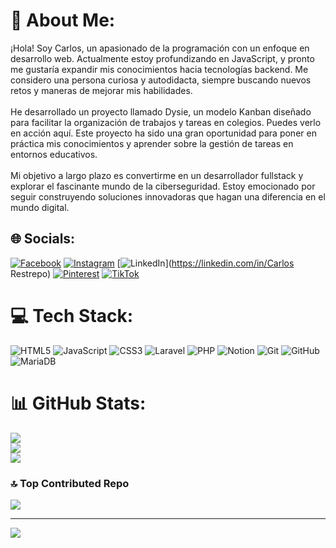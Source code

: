 # 💫 About Me:
¡Hola! Soy Carlos, un apasionado de la programación con un enfoque en desarrollo web. Actualmente estoy profundizando en JavaScript, y pronto me gustaría expandir mis conocimientos hacia tecnologías backend. Me considero una persona curiosa y autodidacta, siempre buscando nuevos retos y maneras de mejorar mis habilidades.<br><br>He desarrollado un proyecto llamado Dysie, un modelo Kanban diseñado para facilitar la organización de trabajos y tareas en colegios. Puedes verlo en acción aquí. Este proyecto ha sido una gran oportunidad para poner en práctica mis conocimientos y aprender sobre la gestión de tareas en entornos educativos.<br><br>Mi objetivo a largo plazo es convertirme en un desarrollador fullstack y explorar el fascinante mundo de la ciberseguridad. Estoy emocionado por seguir construyendo soluciones innovadoras que hagan una diferencia en el mundo digital.


## 🌐 Socials:
[![Facebook](https://img.shields.io/badge/Facebook-%231877F2.svg?logo=Facebook&logoColor=white)](https://facebook.com/100008347578847) [![Instagram](https://img.shields.io/badge/Instagram-%23E4405F.svg?logo=Instagram&logoColor=white)](https://instagram.com/usugaa1) [![LinkedIn](https://img.shields.io/badge/LinkedIn-%230077B5.svg?logo=linkedin&logoColor=white)](https://linkedin.com/in/Carlos Restrepo) [![Pinterest](https://img.shields.io/badge/Pinterest-%23E60023.svg?logo=Pinterest&logoColor=white)](https://pinterest.com/restrepoc08) [![TikTok](https://img.shields.io/badge/TikTok-%23000000.svg?logo=TikTok&logoColor=white)](https://tiktok.com/@is.c4rl0s) 

# 💻 Tech Stack:
![HTML5](https://img.shields.io/badge/html5-%23E34F26.svg?style=for-the-badge&logo=html5&logoColor=white) ![JavaScript](https://img.shields.io/badge/javascript-%23323330.svg?style=for-the-badge&logo=javascript&logoColor=%23F7DF1E) ![CSS3](https://img.shields.io/badge/css3-%231572B6.svg?style=for-the-badge&logo=css3&logoColor=white) ![Laravel](https://img.shields.io/badge/laravel-%23FF2D20.svg?style=for-the-badge&logo=laravel&logoColor=white) ![PHP](https://img.shields.io/badge/php-%23777BB4.svg?style=for-the-badge&logo=php&logoColor=white) ![Notion](https://img.shields.io/badge/Notion-%23000000.svg?style=for-the-badge&logo=notion&logoColor=white) ![Git](https://img.shields.io/badge/git-%23F05033.svg?style=for-the-badge&logo=git&logoColor=white) ![GitHub](https://img.shields.io/badge/github-%23121011.svg?style=for-the-badge&logo=github&logoColor=white) ![MariaDB](https://img.shields.io/badge/MariaDB-003545?style=for-the-badge&logo=mariadb&logoColor=white)
# 📊 GitHub Stats:
![](https://github-readme-stats.vercel.app/api?username=Usugaa&theme=blueberry&hide_border=false&include_all_commits=false&count_private=false)<br/>
![](https://github-readme-streak-stats.herokuapp.com/?user=Usugaa&theme=blueberry&hide_border=false)<br/>
![](https://github-readme-stats.vercel.app/api/top-langs/?username=Usugaa&theme=blueberry&hide_border=false&include_all_commits=false&count_private=false&layout=compact)

### 🔝 Top Contributed Repo
![](https://github-contributor-stats.vercel.app/api?username=Usugaa&limit=5&theme=dark&combine_all_yearly_contributions=true)

---
[![](https://visitcount.itsvg.in/api?id=Usugaa&icon=8&color=4)](https://visitcount.itsvg.in)

<!-- Proudly created with GPRM ( https://gprm.itsvg.in ) -->
